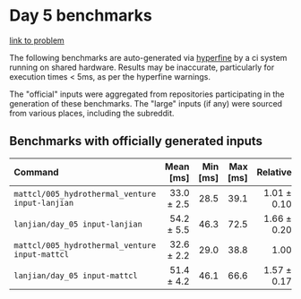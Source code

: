 # Day 5 benchmarks

[link to problem](http://adventofcode.com/2021/day/5)

The following benchmarks are auto-generated via [hyperfine](https://github.com/sharkdp/hyperfine) by a ci system running on shared hardware. Results may be inaccurate, particularly for execution times < 5ms, as per the hyperfine warnings.

The "official" inputs were aggregated from repositories participating in the generation of these benchmarks. The "large" inputs (if any) were sourced from various places, including the subreddit.

## Benchmarks with officially generated inputs
| Command | Mean [ms] | Min [ms] | Max [ms] | Relative |
|:---|---:|---:|---:|---:|
| `mattcl/005_hydrothermal_venture input-lanjian` | 33.0 ± 2.5 | 28.5 | 39.1 | 1.01 ± 0.10 |
| `lanjian/day_05 input-lanjian` | 54.2 ± 5.5 | 46.3 | 72.5 | 1.66 ± 0.20 |
| `mattcl/005_hydrothermal_venture input-mattcl` | 32.6 ± 2.2 | 29.0 | 38.8 | 1.00 |
| `lanjian/day_05 input-mattcl` | 51.4 ± 4.2 | 46.1 | 66.6 | 1.57 ± 0.17 |
